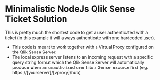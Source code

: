 # Minimalistic NodeJs Qlik Sense Ticket Solution

This is pretty much the shortest code to get a user authenticated with a ticket (in this example it will always authenticate 
with one hardcoded user). 

* This code is meant to work together with a Virtual Proxy configured on the Qlik Sense Server. 
* The local express server listens to an incoming request with a specific query string format which the Qlik Sense Server 
will automatically produce when an unauthorized user hits a Sense resource first (e.g. https://[yourserver]/[vproxy]/hub)
  
